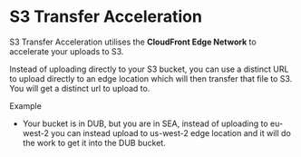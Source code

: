 # S3 Transfer Acceleration

S3 Transfer Acceleration utilises the **CloudFront Edge Network** to accelerate your uploads to S3.

Instead of uploading directly to your S3 bucket, you can use a distinct URL to upload directly to an edge location which will then transfer that file to S3. You will get a distinct url to upload to.

Example
* Your bucket is in DUB, but you are in SEA, instead of uploading to eu-west-2 you can instead upload to us-west-2 edge location and it will do the work to get it into the DUB bucket. 